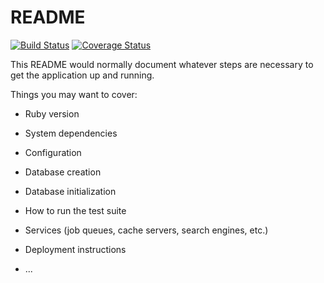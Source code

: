 # README
[![Build Status](https://travis-ci.org/MrCellophane/TaskManager.svg?branch=feature%2Ftravis)](https://travis-ci.org/MrCellophane/TaskManager)
[![Coverage Status](https://coveralls.io/repos/github/MrCellophane/TaskManager/badge.svg?branch=feature/coveralls)](https://coveralls.io/github/MrCellophane/TaskManager?branch=feature/coveralls)

This README would normally document whatever steps are necessary to get the
application up and running.

Things you may want to cover:

* Ruby version

* System dependencies

* Configuration

* Database creation

* Database initialization

* How to run the test suite

* Services (job queues, cache servers, search engines, etc.)

* Deployment instructions

* ...
